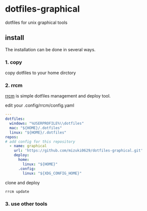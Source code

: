 # dotfiles-graphical
dotfiles for unix graphical tools

## install
The installation can be done in several ways.

### 1. copy
copy dotfiles to your home dirctory

### 2. rrcm
[rrcm](https://github.com/mizuki0629/rrcm) is simple dotfiles management and deploy tool.

edit your .config/rrcm/config.yaml
```yaml
---
dotfiles:
  windows: "%USERPROFILE%\\dotfiles"
  mac: "${HOME}/.dotfiles"
  linux: "${HOME}/.dotfiles"
repos:
# add config for this repository
  - name: graphical
    url: 'https://github.com/mizuki0629/dotfiles-graphical.git'
    deploy:
      home:
        linux: "${HOME}"
      .config:
        linux: "${XDG_CONFIG_HOME}"
```

clone and deploy
```sh
rrcm update
```

### 3. use other tools
